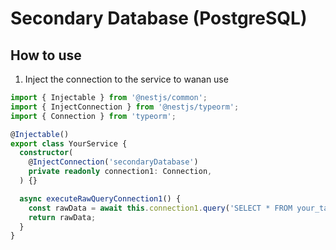 # Secondary Database (PostgreSQL)

## How to use

1. Inject the connection to the service to wanan use

```ts
import { Injectable } from '@nestjs/common';
import { InjectConnection } from '@nestjs/typeorm';
import { Connection } from 'typeorm';

@Injectable()
export class YourService {
  constructor(
    @InjectConnection('secondaryDatabase')
    private readonly connection1: Connection,
  ) {}

  async executeRawQueryConnection1() {
    const rawData = await this.connection1.query('SELECT * FROM your_table');
    return rawData;
  }
}
```
